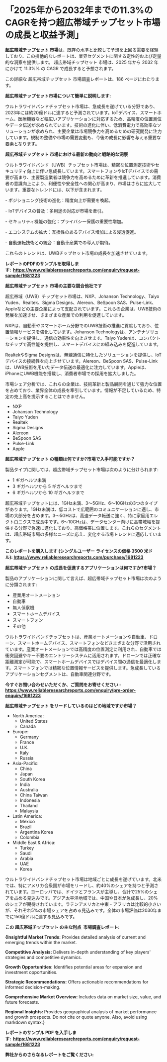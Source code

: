 <p><h1>「2025年から2032年までの11.3%のCAGRを持つ超広帯域チップセット市場の成長と収益予測」</h1></p><p data-sourcepos="1:1-1:157"><strong><a href="https://www.reliableresearchreports.com/ultra-wideband-chipset-r1681223?utm_campaign=110&utm_medium=36&utm_source=Github&utm_content=ia&utm_term=17042025&utm_id=ultra-wideband-chipset">超広帯域チップセット 市場</a></strong>は、既存の水準と比較して予想を上回る需要を経験しており、この排他的なレポートは、業界セグメントに関する定性的および定量的な洞察を提供します。 超広帯域チップセット 市場は、2025 年から 2032 年にかけて 11.3%% の CAGR で成長すると予想されます。</p>
<p data-sourcepos="3:1-3:50">この詳細な 超広帯域チップセット 市場調査レポートは、186 ページにわたります。</p>
<p><strong>超広帯域チップセット市場について簡単に説明します:</strong></p>
<p><p>ウルトラワイドバンドチップセット市場は、急成長を遂げている分野であり、2023年には約20億ドルに達すると予測されています。IoTデバイス、スマートホーム、医療機器など幅広いアプリケーションに対応するため、高精度の位置測位やデータ伝送が求められています。技術の進化に伴い、低消費電力で高効率なソリューションが求められ、主要企業は市場競争力を高めるための研究開発に注力しています。規制の整備や市場の需要変動も、今後の成長に影響を与える重要な要素となります。</p></p>
<p><strong>超広帯域チップセット 市場における最新の動向と戦略的な洞察</strong></p>
<p><p>ウルトラワイドバンド（UWB）チップセット市場は、精密な位置測定技術やセキュリティ向上に伴い急成長しています。スマートフォンやIoTデバイスでの需要が高まり、主要製造業者は競争力を高めるために革新を推進しています。消費者の意識向上により、利便性や安全性への関心が高まり、市場はさらに拡大しています。重要なトレンドには、以下が含まれます。</p><p>- ポジショニング技術の進化：精度向上が需要を喚起。</p><p>- IoTデバイスの普及：多用途の対応が市場を牽引。</p><p>- セキュリティ機能の強化：プライバシー保護の重要性増加。</p><p>- エコシステムの拡大：互換性のあるデバイス増加による浸透促進。 </p><p>- 自動運転技術との統合：自動車産業での導入が期待。 </p><p>これらのトレンドは、UWBチップセット市場の成長を加速させています。</p></p>
<p><strong>レポートのPDFのサンプルを取得します</strong><strong>:&nbsp;&nbsp;<a href="https://www.reliableresearchreports.com/enquiry/request-sample/1681223?utm_campaign=110&utm_medium=36&utm_source=Github&utm_content=ia&utm_term=17042025&utm_id=ultra-wideband-chipset">https://www.reliableresearchreports.com/enquiry/request-sample/1681223</a></strong></p>
<p><strong>超広帯域チップセット 市場の主要な競合他社です</strong></p>
<p><p>超広帯域（UWB）チップセット市場は、NXP、Johanson Technology、Taiyo Yuden、Realtek、Sigma Designs、Alereon、BeSpoon SAS、Pulse-Link、Appleなどの主要企業によって支配されています。これらの企業は、UWB技術の発展を加速させ、さまざまな産業での利用を促進しています。</p><p>NXPは、自動車やスマートホーム分野でのUWB技術の推進に貢献しており、位置情報サービスを強化しています。Johanson Technologyは、アンテナソリューションを提供し、通信の効率性を向上させます。Taiyo Yudenは、コンパクトなチップで高性能を提供し、スマートデバイスにの組み込みを促進しています。</p><p>RealtekやSigma Designsは、無線通信に特化したソリューションを提供し、IoTデバイスの接続性を向上させています。Alereon、BeSpoon SAS、Pulse-Linkは、UWB技術を用いたデータ伝送の最適化に注力しています。Appleは、iPhoneにUWB機能を搭載し、消費者市場での採用を拡大しました。</p><p>市場シェア分析では、これらの企業は、技術革新と製品展開を通じて強力な位置を占めており、業界全体の成長を牽引しています。情報が不足しているため、特定の売上高を提示することはできません。</p></p>
<p><ul><li>NXP</li><li>Johanson Technology</li><li>Taiyo Yuden</li><li>Realtek</li><li>Sigma Designs</li><li>Alereon</li><li>BeSpoon SAS</li><li>Pulse-Link</li><li>Apple</li></ul></p>
<p><strong>超広帯域チップセット の種類は何ですか?市場で入手可能ですか？</strong></p>
<p>製品タイプに関しては、超広帯域チップセット市場は次のように分けられます:</p>
<p><ul><li>1 ギガヘルツ未満</li><li>3 ギガヘルツから 5 ギガヘルツまで</li><li>6 ギガヘルツから 10 ギガヘルツまで</li></ul></p>
<p><p>超広帯域チップセットには、1GHz未満、3～5GHz、6～10GHzの3つのタイプがあります。1GHz未満は、低コストで広範囲のコミュニケーションに適し、市場の大部分を占めます。3～5GHzは、高速データ転送に強く、特に家庭用エレクトロニクスで成長中です。6～10GHzは、データセンター向けに高帯域幅を提供する分野で急速に進化しており、高価格帯に位置します。これらのセグメントは、超広帯域市場の多様なニーズに応え、変化する市場トレンドに適応しています。</p></p>
<p><strong>このレポートを購入します (シングルユーザー ライセンスの価格 3500 米ドル):&nbsp;<a href="https://www.reliableresearchreports.com/purchase/1681223?utm_campaign=110&utm_medium=36&utm_source=Github&utm_content=ia&utm_term=17042025&utm_id=ultra-wideband-chipset">https://www.reliableresearchreports.com/purchase/1681223</a></strong></p>
<p><strong>超広帯域チップセット の成長を促進するアプリケーションは何ですか?市場？</strong></p>
<p>製品のアプリケーションに関して言えば、超広帯域チップセット市場は次のように分類されます:</p>
<p><ul><li>産業用オートメーション</li><li>自動車</li><li>無人偵察機</li><li>スマートホームデバイス</li><li>スマートフォン</li><li>その他</li></ul></p>
<p><p>ウルトラワイドバンドチップセットは、産業オートメーションや自動車、ドローン、スマートホームデバイス、スマートフォンなどさまざまな分野で活用されています。産業オートメーションでは高精度の位置測定に利用され、自動車では衝突回避やキー不要のエントリーシステムに活用されます。ドローンでは正確な距離測定が可能で、スマートホームデバイスではデバイス間の通信を最適化します。スマートフォンでは精密な位置情報サービスを提供します。急成長しているアプリケーションセグメントは、自動車関連分野です。</p></p>
<p><strong>今すぐお問い合わせいただくか、ご質問をお寄せください</strong><strong>&nbsp;</strong>-<strong><a href="https://www.reliableresearchreports.com/enquiry/pre-order-enquiry/1681223?utm_campaign=110&utm_medium=36&utm_source=Github&utm_content=ia&utm_term=17042025&utm_id=ultra-wideband-chipset">https://www.reliableresearchreports.com/enquiry/pre-order-enquiry/1681223</a></strong></p>
<p><strong>超広帯域チップセット をリードしているのはどの地域ですか市場？</strong></p>
<p><ul>
    <li>
        North America:
        <ul>
            <li>United States</li>
            <li>Canada</li>
        </ul>
    </li>
    <li>
        Europe:
        <ul>
            <li>Germany</li>
            <li>France</li>
            <li>U.K.</li>
            <li>Italy</li>
            <li>Russia</li>
        </ul>
    </li>
    <li>
        Asia-Pacific:
        <ul>
            <li>China</li>
            <li>Japan</li>
            <li>South Korea</li>
            <li>India</li>
            <li>Australia</li>
            <li>China Taiwan</li>
            <li>Indonesia</li>
            <li>Thailand</li>
            <li>Malaysia</li>
        </ul>
    </li>
    <li>
        Latin America:
        <ul>
            <li>Mexico</li>
            <li>Brazil</li>
            <li>Argentina Korea</li>
            <li>Colombia</li>
        </ul>
    </li>
    <li>
        Middle East & Africa:
        <ul>
            <li>Turkey</li>
            <li>Saudi</li>
            <li>Arabia</li>
            <li>UAE</li>
            <li>Korea</li>
        </ul>
    </li>
    </ul></p>
<p><p>ウルトラワイドバンドチップセット市場は地域ごとに成長を遂げています。北米では、特にアメリカ合衆国が市場をリードし、約40%のシェアを持つと予測されています。ヨーロッパでは、ドイツとフランスが主導し、合計で25%のシェアを占める見込みです。アジア太平洋地域では、中国や日本が急成長し、20%のシェアが期待されています。ラテンアメリカと中東・アフリカは比較的小さいが、それぞれ5%の市場シェアを占める見込みです。全体の市場評価は2030年までに150億ドルに達する見込みです。</p></p>
<p><strong>この 超広帯域チップセット の主な利点&nbsp; 市場調査レポート:</strong></p>
<p><strong>{Insightful Market Trends:</strong> Provides detailed analysis of current and emerging trends within the market.</p>
<p><strong>Competitive Analysis:</strong> Delivers in-depth understanding of key players' strategies and competitive dynamics.</p>
<p><strong>Growth Opportunities:</strong> Identifies potential areas for expansion and investment opportunities.</p>
<p><strong>Strategic Recommendations:</strong> Offers actionable recommendations for informed decision-making.</p>
<p><strong>Comprehensive Market Overview: </strong>Includes data on market size, value, and future forecasts.</p>
<p><strong>Regional Insights: </strong>Provides geographical analysis of market performance and growth prospects. Do not cite or quote anyone. Also, avoid using markdown syntax.}</p>
<p><strong>レポートのサンプル PDF を入手します:&nbsp;</strong><strong>&nbsp;<a href="https://www.reliableresearchreports.com/enquiry/request-sample/1681223?utm_campaign=110&utm_medium=36&utm_source=Github&utm_content=ia&utm_term=17042025&utm_id=ultra-wideband-chipset">https://www.reliableresearchreports.com/enquiry/request-sample/1681223</a></strong></p>
<p></p>
<p></p>
<p></p>
<p></p>
<p><strong>弊社からのさらなるレポートをご覧ください:</strong></p>
<p><strong><p></p><p></p><p></p></strong></p>